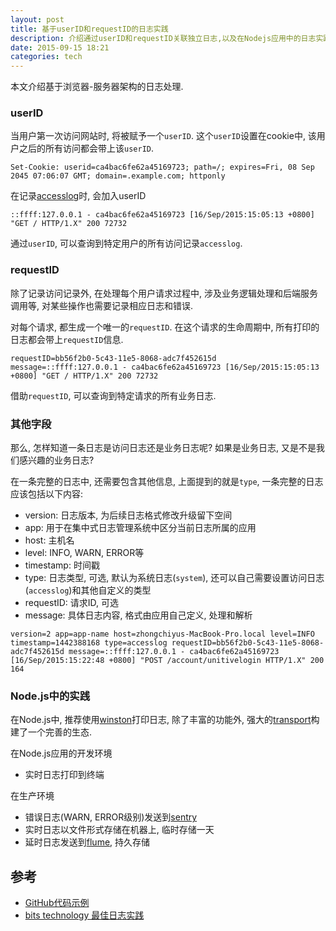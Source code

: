 ```yaml
---
layout: post
title: 基于userID和requestID的日志实践
description: 介绍通过userID和requestID关联独立日志,以及在Nodejs应用中的日志实践
date: 2015-09-15 18:21
categories: tech
---
```

本文介绍基于浏览器-服务器架构的日志处理.

### userID

当用户第一次访问网站时, 将被赋予一个`userID`. 这个`userID`设置在cookie中, 该用户之后的所有访问都会带上该`userID`.

```
Set-Cookie: userid=ca4bac6fe62a45169723; path=/; expires=Fri, 08 Sep 2045 07:06:07 GMT; domain=.example.com; httponly
```

在记录[accesslog](https://en.wikipedia.org/wiki/Common_Log_Format)时, 会加入userID

```
::ffff:127.0.0.1 - ca4bac6fe62a45169723 [16/Sep/2015:15:05:13 +0800] "GET / HTTP/1.X" 200 72732
```

通过`userID`, 可以查询到特定用户的所有访问记录`accesslog`.

### requestID

除了记录访问记录外, 在处理每个用户请求过程中, 涉及业务逻辑处理和后端服务调用等, 对某些操作也需要记录相应日志和错误.

对每个请求, 都生成一个唯一的`requestID`. 在这个请求的生命周期中, 所有打印的日志都会带上`requestID`信息.

```
requestID=bb56f2b0-5c43-11e5-8068-adc7f452615d message=::ffff:127.0.0.1 - ca4bac6fe62a45169723 [16/Sep/2015:15:05:13 +0800] "GET / HTTP/1.X" 200 72732
```

借助`requestID`, 可以查询到特定请求的所有业务日志.

### 其他字段

那么, 怎样知道一条日志是访问日志还是业务日志呢? 如果是业务日志, 又是不是我们感兴趣的业务日志?

在一条完整的日志中, 还需要包含其他信息, 上面提到的就是`type`, 一条完整的日志应该包括以下内容:

* version: 日志版本, 为后续日志格式修改升级留下空间
* app: 用于在集中式日志管理系统中区分当前日志所属的应用
* host: 主机名
* level: INFO, WARN, ERROR等
* timestamp: 时间戳
* type: 日志类型, 可选, 默认为系统日志(`system`), 还可以自己需要设置访问日志(`accesslog`)和其他自定义的类型
* requestID: 请求ID, 可选
* message: 具体日志内容, 格式由应用自己定义, 处理和解析

```
version=2 app=app-name host=zhongchiyus-MacBook-Pro.local level=INFO timestamp=1442388168 type=accesslog requestID=bb56f2b0-5c43-11e5-8068-adc7f452615d message=::ffff:127.0.0.1 - ca4bac6fe62a45169723 [16/Sep/2015:15:22:48 +0800] "POST /account/unitivelogin HTTP/1.X" 200 164
```

### Node.js中的实践

在Node.js中, 推荐使用[winston](https://github.com/winstonjs/winston)打印日志, 除了丰富的功能外, 强大的[transport](https://github.com/winstonjs/winston/blob/master/docs/transports.md)构建了一个完善的生态.

在Node.js应用的开发环境

* 实时日志打印到终端

在生产环境

* 错误日志(WARN, ERROR级别)发送到[sentry](https://getsentry.com/)
* 实时日志以文件形式存储在机器上, 临时存储一天
* 延时日志发送到[flume](https://flume.apache.org/), 持久存储


## 参考

* [GitHub代码示例](https://github.com/CatTail/log-starter-kit)
* [bits technology 最佳日志实践](http://www.bitstech.net/2014/01/07/log-best-practice/)
